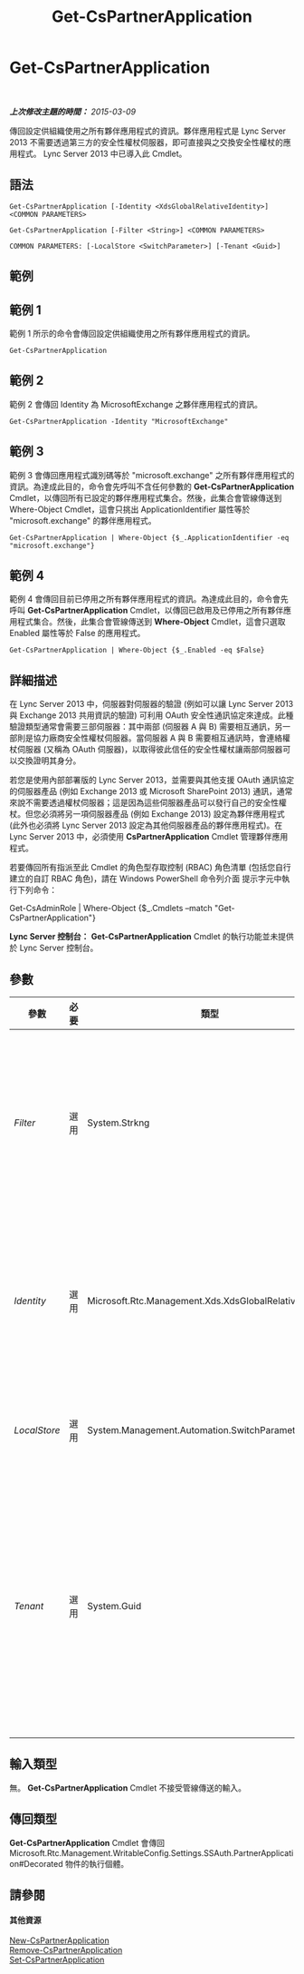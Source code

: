 ﻿---
title: Get-CsPartnerApplication
TOCTitle: Get-CsPartnerApplication
ms:assetid: a20738b5-d9e7-4da4-bcac-e967f73c4bdc
ms:mtpsurl: https://technet.microsoft.com/zh-tw/library/JJ205128(v=OCS.15)
ms:contentKeyID: 49291851
ms.date: 08/10/2015
mtps_version: v=OCS.15
ms.translationtype: HT
---

# Get-CsPartnerApplication

 

_**上次修改主題的時間：** 2015-03-09_

傳回設定供組織使用之所有夥伴應用程式的資訊。夥伴應用程式是 Lync Server 2013 不需要透過第三方的安全性權杖伺服器，即可直接與之交換安全性權杖的應用程式。 Lync Server 2013 中已導入此 Cmdlet。

## 語法

    Get-CsPartnerApplication [-Identity <XdsGlobalRelativeIdentity>] <COMMON PARAMETERS>

    Get-CsPartnerApplication [-Filter <String>] <COMMON PARAMETERS>

    COMMON PARAMETERS: [-LocalStore <SwitchParameter>] [-Tenant <Guid>]

## 範例

## 範例 1

範例 1 所示的命令會傳回設定供組織使用之所有夥伴應用程式的資訊。

    Get-CsPartnerApplication

## 範例 2

範例 2 會傳回 Identity 為 MicrosoftExchange 之夥伴應用程式的資訊。

    Get-CsPartnerApplication -Identity "MicrosoftExchange"

## 範例 3

範例 3 會傳回應用程式識別碼等於 "microsoft.exchange" 之所有夥伴應用程式的資訊。為達成此目的，命令會先呼叫不含任何參數的 **Get-CsPartnerApplication** Cmdlet，以傳回所有已設定的夥伴應用程式集合。然後，此集合會管線傳送到 Where-Object Cmdlet，這會只挑出 ApplicationIdentifier 屬性等於 "microsoft.exchange" 的夥伴應用程式。

    Get-CsPartnerApplication | Where-Object {$_.ApplicationIdentifier -eq "microsoft.exchange"}

## 範例 4

範例 4 會傳回目前已停用之所有夥伴應用程式的資訊。為達成此目的，命令會先呼叫 **Get-CsPartnerApplication** Cmdlet，以傳回已啟用及已停用之所有夥伴應用程式集合。然後，此集合會管線傳送到 **Where-Object** Cmdlet，這會只選取 Enabled 屬性等於 False 的應用程式。

    Get-CsPartnerApplication | Where-Object {$_.Enabled -eq $False}

## 詳細描述

在 Lync Server 2013 中，伺服器對伺服器的驗證 (例如可以讓 Lync Server 2013 與 Exchange 2013 共用資訊的驗證) 可利用 OAuth 安全性通訊協定來達成。此種驗證類型通常會需要三部伺服器：其中兩部 (伺服器 A 與 B) 需要相互通訊，另一部則是協力廠商安全性權杖伺服器。當伺服器 A 與 B 需要相互通訊時，會連絡權杖伺服器 (又稱為 OAuth 伺服器)，以取得彼此信任的安全性權杖讓兩部伺服器可以交換證明其身分。

若您是使用內部部署版的 Lync Server 2013，並需要與其他支援 OAuth 通訊協定的伺服器產品 (例如 Exchange 2013 或 Microsoft SharePoint 2013) 通訊，通常來說不需要透過權杖伺服器；這是因為這些伺服器產品可以發行自己的安全性權杖。但您必須將另一項伺服器產品 (例如 Exchange 2013) 設定為夥伴應用程式 (此外也必須將 Lync Server 2013 設定為其他伺服器產品的夥伴應用程式)。在 Lync Server 2013 中，必須使用 **CsPartnerApplication** Cmdlet 管理夥伴應用程式。

若要傳回所有指派至此 Cmdlet 的角色型存取控制 (RBAC) 角色清單 (包括您自行建立的自訂 RBAC 角色)，請在 Windows PowerShell 命令列介面 提示字元中執行下列命令：

Get-CsAdminRole | Where-Object {$\_.Cmdlets –match "Get-CsPartnerApplication"}

**Lync Server 控制台：** **Get-CsPartnerApplication** Cmdlet 的執行功能並未提供於 Lync Server 控制台。

## 參數


<table>
<colgroup>
<col style="width: 25%" />
<col style="width: 25%" />
<col style="width: 25%" />
<col style="width: 25%" />
</colgroup>
<thead>
<tr class="header">
<th>參數</th>
<th>必要</th>
<th>類型</th>
<th>說明</th>
</tr>
</thead>
<tbody>
<tr class="odd">
<td><p><em>Filter</em></p></td>
<td><p>選用</p></td>
<td><p>System.Strkng</p></td>
<td><p>可讓您使用萬用字元值傳回一或多個夥伴應用程式。例如，若要傳回 Identity 包含字串值 &quot;Microsoft&quot; 的所有夥伴應用程式，請使用下列語法：</p>
<p>-Filter &quot;*Microsoft*&quot;</p>
<p>請勿在同一個命令中同時使用 Filter 參數和 Identity 參數。</p>
<p></p></td>
</tr>
<tr class="even">
<td><p><em>Identity</em></p></td>
<td><p>選用</p></td>
<td><p>Microsoft.Rtc.Management.Xds.XdsGlobalRelativeIdentity</p></td>
<td><p>夥伴應用程式的唯一識別碼。例如：</p>
<p>-Identity &quot;MicrosoftExchange&quot;</p>
<p>命令中若未加入 Identity 參數和 Filter 參數， <strong>Get-CsPartnerApplication</strong> Cmdlet 會傳回所有夥伴應用程式的資訊。</p></td>
</tr>
<tr class="odd">
<td><p><em>LocalStore</em></p></td>
<td><p>選用</p></td>
<td><p>System.Management.Automation.SwitchParameter</p></td>
<td><p>從中央管理存放區的本機複本擷取夥伴應用程式組態資料，而不從中央管理存放區本身擷取。</p></td>
</tr>
<tr class="even">
<td><p><em>Tenant</em></p></td>
<td><p>選用</p></td>
<td><p>System.Guid</p></td>
<td><p>要擷取夥伴應用程式設定之 商務用 Skype Online 租用戶帳戶的全域唯一識別碼 (GUID)。</p>
<p>例如：</p>
<p>–Tenant &quot;38aad667-af54-4397-aaa7-e94c79ec2308&quot;</p>
<p>您可以執行下列命令傳回每個租用戶的租用戶識別碼：</p>
<p>Get-CsTenant | Select-Object DisplayName，TenantID</p></td>
</tr>
</tbody>
</table>


## 輸入類型

無。 **Get-CsPartnerApplication** Cmdlet 不接受管線傳送的輸入。

## 傳回類型

**Get-CsPartnerApplication** Cmdlet 會傳回 Microsoft.Rtc.Management.WritableConfig.Settings.SSAuth.PartnerApplication\#Decorated 物件的執行個體。

## 請參閱

#### 其他資源

[New-CsPartnerApplication](new-cspartnerapplication.md)  
[Remove-CsPartnerApplication](remove-cspartnerapplication.md)  
[Set-CsPartnerApplication](set-cspartnerapplication.md)

